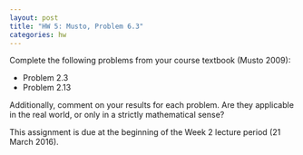 ```yaml
---
layout: post
title: "HW 5: Musto, Problem 6.3"
categories: hw
---
```


Complete the following problems from your course textbook (Musto 2009):

- Problem 2.3
- Problem 2.13

Additionally, comment on your results for each problem.
Are they applicable in the real world, or only in a strictly mathematical sense?

This assignment is due at the beginning of the Week 2 lecture period (21 March 2016).
